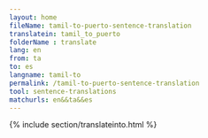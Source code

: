 ```yaml
---
layout: home
fileName: tamil-to-puerto-sentence-translation
translatein: tamil_to_puerto
folderName : translate
lang: en
from: ta
to: es
langname: tamil-to
permalink: /tamil-to-puerto-sentence-translation
tool: sentence-translations
matchurls: en&&ta&&es
---
```

{% include section/translateinto.html %}
